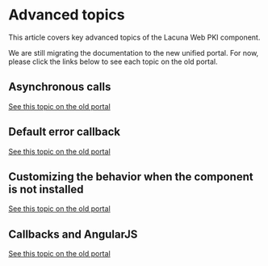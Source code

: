 ﻿# Advanced topics

This article covers key advanced topics of the Lacuna Web PKI component.

We are still migrating the documentation to the new unified portal. For now, please click the links below to see each topic on the old portal.

## Asynchronous calls

[See this topic on the old portal](https://webpki.lacunasoftware.com/#/Documentation#async)

## Default error callback

[See this topic on the old portal](https://webpki.lacunasoftware.com/#/Documentation#default-error-callback)

## Customizing the behavior when the component is not installed

[See this topic on the old portal](https://webpki.lacunasoftware.com/#/Documentation#customizing-not-installed)

## Callbacks and AngularJS

[See this topic on the old portal](https://webpki.lacunasoftware.com/#/Documentation#angularjs)
